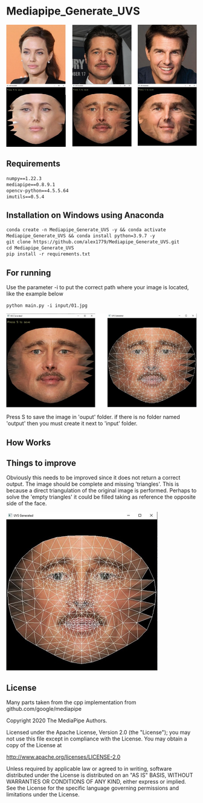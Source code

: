# Mediapipe_Generate_UVS
![Intro](https://github.com/alex1779/Mediapipe_Generate_UVS/blob/master/imgs/1.jpg)
## Requirements
```
numpy==1.22.3
mediapipe==0.8.9.1
opencv-python==4.5.5.64
imutils==0.5.4
```

## Installation on Windows using Anaconda
```
conda create -n Mediapipe_Generate_UVS -y && conda activate Mediapipe_Generate_UVS && conda install python=3.9.7 -y
git clone https://github.com/alex1779/Mediapipe_Generate_UVS.git
cd Mediapipe_Generate_UVS
pip install -r requirements.txt

```
## For running
Use the parameter -i to put the correct path where your image is located, like the example below

```
python main.py -i input/01.jpg
```

![Intro](https://github.com/alex1779/Mediapipe_Generate_UVS/blob/master/imgs/2.jpg)

Press S to save the image in 'ouput' folder. if there is no folder named 'output' then you must create it next to 'input' folder.

## How Works


## Things to improve

Obviously this needs to be improved since it does not return a correct output. The image should be complete and missing 'triangles'. This is because a direct triangulation of the original image is performed. Perhaps to solve the 'empty triangles' it could be filled taking as reference the opposite side of the face.

![Intro](https://github.com/alex1779/Mediapipe_Generate_UVS/blob/master/imgs/3.jpg)







## License

Many parts taken from the cpp implementation from github.com/google/mediapipe

Copyright 2020 The MediaPipe Authors.

Licensed under the Apache License, Version 2.0 (the "License");
you may not use this file except in compliance with the License.
You may obtain a copy of the License at

http://www.apache.org/licenses/LICENSE-2.0

Unless required by applicable law or agreed to in writing, software
distributed under the License is distributed on an "AS IS" BASIS,
WITHOUT WARRANTIES OR CONDITIONS OF ANY KIND, either express or implied.
See the License for the specific language governing permissions and
limitations under the License.






